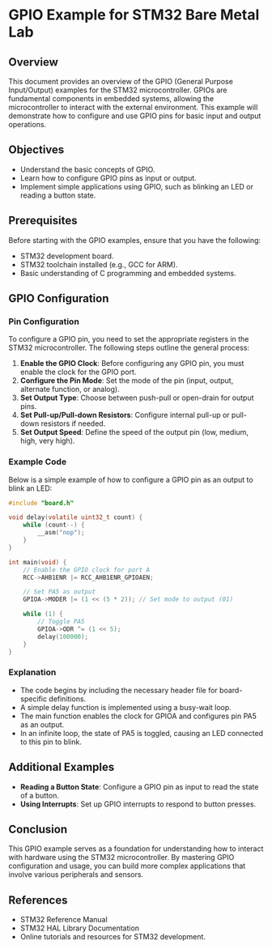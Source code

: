 # GPIO Example for STM32 Bare Metal Lab

## Overview

This document provides an overview of the GPIO (General Purpose Input/Output) examples for the STM32 microcontroller. GPIOs are fundamental components in embedded systems, allowing the microcontroller to interact with the external environment. This example will demonstrate how to configure and use GPIO pins for basic input and output operations.

## Objectives

- Understand the basic concepts of GPIO.
- Learn how to configure GPIO pins as input or output.
- Implement simple applications using GPIO, such as blinking an LED or reading a button state.

## Prerequisites

Before starting with the GPIO examples, ensure that you have the following:

- STM32 development board.
- STM32 toolchain installed (e.g., GCC for ARM).
- Basic understanding of C programming and embedded systems.

## GPIO Configuration

### Pin Configuration

To configure a GPIO pin, you need to set the appropriate registers in the STM32 microcontroller. The following steps outline the general process:

1. **Enable the GPIO Clock**: Before configuring any GPIO pin, you must enable the clock for the GPIO port.
2. **Configure the Pin Mode**: Set the mode of the pin (input, output, alternate function, or analog).
3. **Set Output Type**: Choose between push-pull or open-drain for output pins.
4. **Set Pull-up/Pull-down Resistors**: Configure internal pull-up or pull-down resistors if needed.
5. **Set Output Speed**: Define the speed of the output pin (low, medium, high, very high).

### Example Code

Below is a simple example of how to configure a GPIO pin as an output to blink an LED:

```c
#include "board.h"

void delay(volatile uint32_t count) {
    while (count--) {
        __asm("nop");
    }
}

int main(void) {
    // Enable the GPIO clock for port A
    RCC->AHB1ENR |= RCC_AHB1ENR_GPIOAEN;

    // Set PA5 as output
    GPIOA->MODER |= (1 << (5 * 2)); // Set mode to output (01)

    while (1) {
        // Toggle PA5
        GPIOA->ODR ^= (1 << 5);
        delay(100000);
    }
}
```

### Explanation

- The code begins by including the necessary header file for board-specific definitions.
- A simple delay function is implemented using a busy-wait loop.
- The main function enables the clock for GPIOA and configures pin PA5 as an output.
- In an infinite loop, the state of PA5 is toggled, causing an LED connected to this pin to blink.

## Additional Examples

- **Reading a Button State**: Configure a GPIO pin as input to read the state of a button.
- **Using Interrupts**: Set up GPIO interrupts to respond to button presses.

## Conclusion

This GPIO example serves as a foundation for understanding how to interact with hardware using the STM32 microcontroller. By mastering GPIO configuration and usage, you can build more complex applications that involve various peripherals and sensors.

## References

- STM32 Reference Manual
- STM32 HAL Library Documentation
- Online tutorials and resources for STM32 development.